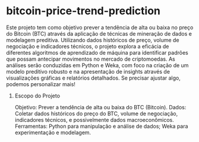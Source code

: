 # bitcoin-price-trend-prediction
 Este projeto tem como objetivo prever a tendência de alta ou baixa no preço do Bitcoin (BTC) através da aplicação de técnicas de mineração de dados e modelagem preditiva. Utilizando dados históricos de preço, volume de negociação e indicadores técnicos, o projeto explora a eficácia de diferentes algoritmos de aprendizado de máquina para identificar padrões que possam antecipar movimentos no mercado de criptomoedas. As análises serão conduzidas em Python e Weka, com foco na criação de um modelo preditivo robusto e na apresentação de insights através de visualizações gráficas e relatórios detalhados.  Se precisar ajustar algo, podemos personalizar mais!


1. Escopo do Projeto

    Objetivo: Prever a tendência de alta ou baixa do BTC (Bitcoin).
    Dados: Coletar dados históricos do preço do BTC, volume de negociação, indicadores técnicos, e possivelmente dados macroeconômicos.
    Ferramentas: Python para manipulação e análise de dados; Weka para experimentação e modelagem.
